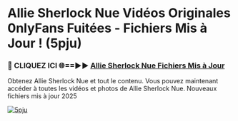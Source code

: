 # Allie Sherlock Nue Vidéos Originales 0nlyFans Fuitées - Fichiers Mis à Jour ! (5pju)

<h3>🔴 CLIQUEZ ICI 🌐==►► <a href="https://tinyurl.com/2pmr4ezf" rel="nofollow">Allie Sherlock Nue Fichiers Mis à Jour</a></h3>

Obtenez Allie Sherlock Nue et tout le contenu. Vous pouvez maintenant accéder à toutes les vidéos et photos de Allie Sherlock Nue. Nouveaux fichiers mis à jour 2025

[![5pju](https://i.imgur.com/6SNvagu.gif)](https://tinyurl.com/2pmr4ezf)
